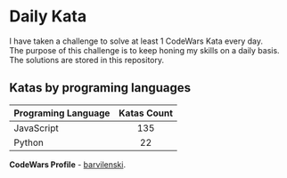 # Daily Kata

I have taken a challenge to solve at least 1 CodeWars Kata every day.  
The purpose of this challenge is to keep honing my skills on a daily basis.  
The solutions are stored in this repository.

## Katas by programing languages

| Programing Language | Katas Count |
| ------------------- | :---------: |
| JavaScript          |         135 |
| Python              |          22 |


**CodeWars Profile** - [barvilenski](https://www.codewars.com/users/vbarv24).
